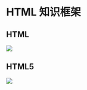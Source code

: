 # HTML 知识框架

## HTML

![](/assets/images/技术基石/编程语言基础/前端语言核心/HTML/html%20核心知识点.png)

## HTML5

![](/assets/images/技术基石/编程语言基础/前端语言核心/HTML/html5%20核心知识点.png)
